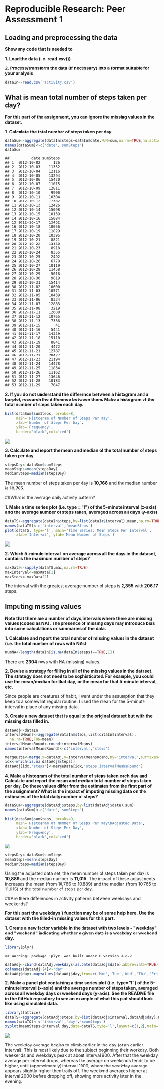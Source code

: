 # Reproducible Research: Peer Assessment 1


## Loading and preprocessing the data
__Show any code that is needed to__

__1. Load the data (i.e. read.csv())__

__2. Process/transform the data (if necessary) into a format suitable for your analysis__


```r
dataIn<-read.csv('activity.csv')
```

## What is mean total number of steps taken per day?
__For this part of the assignment, you can ignore the missing values in the dataset.__

__1. Calculate the total number of steps taken per day.__


```r
dataSum<-aggregate(dataIn$steps~dataIn$date,FUN=sum,na.rm=TRUE,na.action=na.omit)
names(dataSum)<-c('date','sumSteps')
dataSum
```

```
##          date sumSteps
## 1  2012-10-02      126
## 2  2012-10-03    11352
## 3  2012-10-04    12116
## 4  2012-10-05    13294
## 5  2012-10-06    15420
## 6  2012-10-07    11015
## 7  2012-10-09    12811
## 8  2012-10-10     9900
## 9  2012-10-11    10304
## 10 2012-10-12    17382
## 11 2012-10-13    12426
## 12 2012-10-14    15098
## 13 2012-10-15    10139
## 14 2012-10-16    15084
## 15 2012-10-17    13452
## 16 2012-10-18    10056
## 17 2012-10-19    11829
## 18 2012-10-20    10395
## 19 2012-10-21     8821
## 20 2012-10-22    13460
## 21 2012-10-23     8918
## 22 2012-10-24     8355
## 23 2012-10-25     2492
## 24 2012-10-26     6778
## 25 2012-10-27    10119
## 26 2012-10-28    11458
## 27 2012-10-29     5018
## 28 2012-10-30     9819
## 29 2012-10-31    15414
## 30 2012-11-02    10600
## 31 2012-11-03    10571
## 32 2012-11-05    10439
## 33 2012-11-06     8334
## 34 2012-11-07    12883
## 35 2012-11-08     3219
## 36 2012-11-11    12608
## 37 2012-11-12    10765
## 38 2012-11-13     7336
## 39 2012-11-15       41
## 40 2012-11-16     5441
## 41 2012-11-17    14339
## 42 2012-11-18    15110
## 43 2012-11-19     8841
## 44 2012-11-20     4472
## 45 2012-11-21    12787
## 46 2012-11-22    20427
## 47 2012-11-23    21194
## 48 2012-11-24    14478
## 49 2012-11-25    11834
## 50 2012-11-26    11162
## 51 2012-11-27    13646
## 52 2012-11-28    10183
## 53 2012-11-29     7047
```

__2. If you do not understand the difference between a histogram and a barplot, research the difference between them. Make a histogram of the total number of steps taken each day.__


```r
hist(dataSum$sumSteps, breaks=8,
     main='Histogram of Number of Steps Per Day',
     xlab='Number of Steps Per Day',
     ylab='Frequency',
     border='black',col='red')
```

![](PA1_template_files/figure-html/unnamed-chunk-3-1.png) 

__3. Calculate and report the mean and median of the total number of steps taken per day__


```r
stepsDay<-dataSum$sumSteps
meanSteps=mean(stepsDay)
medianSteps=median(stepsDay)
```
The mean number of steps taken per day is 
**10,766**
and the median number is
**10,765**.

##What is the average daily activity pattern?

__1. Make a time series plot (i.e. type = "l") of the 5-minute interval (x-axis) and the average number of steps taken, averaged across all days (y-axis)__


```r
dataTS<-aggregate(dataIn$steps,by=list(dataIn$interval),mean,na.rm=TRUE)
names(dataTS)<-c('interval','meanSteps')
plot(dataTS, type='l', main='Time Series: Mean Steps Per Interval',
     xlab='Interval', ylab='Mean Number of Steps')
```

![](PA1_template_files/figure-html/unnamed-chunk-5-1.png) 

__2. Which 5-minute interval, on average across all the days in the dataset, contains the maximum number of steps?__

```r
maxData<-sapply(dataTS,max,na.rm=TRUE)
maxInterval<-maxData[1]
maxSteps<-maxData[2]
```

The interval with the greatest average number of steps is 
**2,355**
with
**206.17** steps.

## Imputing missing values

__Note that there are a number of days/intervals where there are missing values (coded as NA). The presence of missing days may introduce bias into some calculations or summaries of the data.__

__1. Calculate and report the total number of missing values in the dataset (i.e. the total number of rows with NAs)__


```r
numNA<-length(dataIn[is.na(dataIn$steps)==TRUE,1])
```

There are **2304** rows with NA (missing) values.

__2. Devise a strategy for filling in all of the missing values in the dataset. The strategy does not need to be sophisticated. For example, you could use the mean/median for that day, or the mean for that 5-minute interval, etc.__

Since people are creatures of habit, I went under the assumption that they keep to a somewhat regular routine. I used the mean for the 5-minute interval in place of any missing data.

__3. Create a new dataset that is equal to the original dataset but with the missing data filled in.__


```r
dataAdj<-dataIn
intervalMeans<-aggregate(dataIn$steps,list(dataIn$interval),
  na.rm=TRUE,FUN=mean)
intervalMeansRound<-round(intervalMeans)
names(intervalMeansRound)<-c('interval','steps')

mergeData<-merge(x=dataAdj,y=intervalMeansRound,by='interval',suffixes=c('.dataAdj','.intervalMeansRound'))
idx<-which(is.na(dataAdj$steps))
dataAdj[idx,'steps']<-mergeData[idx,'steps.intervalMeansRound']
```

__4. Make a histogram of the total number of steps taken each day and Calculate and report the mean and median total number of steps taken per day. Do these values differ from the estimates from the first part of the assignment? What is the impact of imputing missing data on the estimates of the total daily number of steps?__


```r
dataSum<-aggregate(dataAdj$steps,by=list(dataAdj$date),sum)
names(dataSum)<-c('date','sumSteps')

hist(dataSum$sumSteps, breaks=9,
     main='Histogram of Number of Steps Per Day\nAdjusted Data',
     xlab='Number of Steps Per Day',
     ylab='Frequency',
     border='black',col='red')
```

![](PA1_template_files/figure-html/unnamed-chunk-9-1.png) 

```r
stepsDay<-dataSum$sumSteps
meanSteps=mean(stepsDay)
medianSteps=median(stepsDay)
```
Using the adjusted data set, the mean number of steps taken per day is 
**10,889**
and the median number is
**11,015**.
The impact of these adjustments increases the mean (from 10,766 to 10,889) and the median (from 10,765 to 11,015) of the total number of steps per day.

##Are there differences in activity patterns between weekdays and weekends?

__For this part the weekdays() function may be of some help here. Use the dataset with the filled-in missing values for this part.__

__1. Create a new factor variable in the dataset with two levels - "weekday" and "weekend" indicating whether a given date is a weekday or weekend day.__


```r
library(plyr)
```

```
## Warning: package 'plyr' was built under R version 3.2.2
```

```r
dataAdj<-cbind(dataAdj,weekdays(as.Date(dataAdj$date),abbreviate=TRUE))
colnames(dataAdj)[4]<-'day'
dataAdj$day<-mapvalues(dataAdj$day,from=c('Mon','Tue','Wed','Thu','Fri','Sat','Sun'),to=c(rep('weekday',5),rep('weekend',2)))
```

__2. Make a panel plot containing a time series plot (i.e. type="l") of the 5-minute interval (x-axis) and the average number of steps taken, averaged across all weekday days or weekend days (y-axis). See the README file in the GitHub repository to see an example of what this plot should look like using simulated data.__


```r
library(lattice)
dataTS<-aggregate(dataAdj$steps,by=list(dataAdj$interval,dataAdj$day),mean,na.rm=TRUE)
names(dataTS)<-c('interval','day','meanSteps')
xyplot(meanSteps~interval|day,data=dataTS,type='l',layout=c(1,2),main='Time Series: Mean Steps Per Interval\nWeekend vs Weekday',xlab='Interval',ylab='Mean Number of Steps')
```

![](PA1_template_files/figure-html/unnamed-chunk-11-1.png) 

The weekday average begins to climb earlier in the day (at an earlier interval). This is most likely due to the subject beginning their workday. Both weekends and weekdays peak at about interval 900. After that the weekday average per interval drops, whereas the average on weekends tends to be higher, until (approximately) interval 1900, where the weekday average appears slightly higher then trails off. The weekend averages higher at interval 2000 before dropping off, showing more activity later in the evening.
